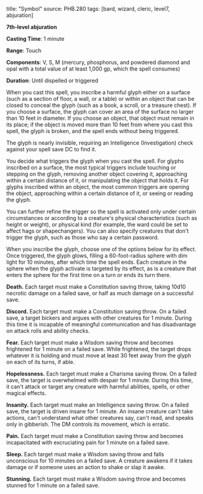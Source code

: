 title: "Symbol"
source: PHB.280
tags: [bard, wizard, cleric, level7, abjuration]

**7th-level abjuration**

**Casting Time**: 1 minute

**Range**: Touch

**Components**: V, S, M (mercury, phosphorus, and powdered diamond and opal with a total value of at least 1,000 gp, which the spell consumes)

**Duration**: Until dispelled or triggered

When you cast this spell, you inscribe a harmful glyph either on a surface (such as a section of floor, a wall, or a table) or within an object that can be closed to conceal the glyph (such as a book, a scroll, or a treasure chest). If you choose a surface, the glyph can cover an area of the surface no larger than 10 feet in diameter. If you choose an object, that object must remain in its place; if the object is moved more than 10 feet from where you cast this spell, the glyph is broken, and the spell ends without being triggered.

The glyph is nearly invisible, requiring an Intelligence (Investigation) check against your spell save DC to find it.

You decide what triggers the glyph when you cast the spell. For glyphs inscribed on a surface, the most typical triggers include touching or stepping on the glyph, removing another object covering it, approaching within a certain distance of it, or manipulating the object that holds it. For glyphs inscribed within an object, the most common triggers are opening the object, approaching within a certain distance of it, or seeing or reading the glyph.

You can further refine the trigger so the spell is activated only under certain circumstances or according to a creature's physical characteristics (such as height or weight), or physical kind (for example, the ward could be set to affect hags or shapechangers). You can also specify creatures that don't trigger the glyph, such as those who say a certain password.

When you inscribe the glyph, choose one of the options below for its effect. Once triggered, the glyph glows, filling a 60-foot-radius sphere with dim light for 10 minutes, after which time the spell ends. Each creature in the sphere when the glyph activate is targeted by its effect, as is a creature that enters the sphere for the first time on a turn or ends its turn there.

**Death.** Each target must make a Constitution saving throw, taking 10d10 necrotic damage on a failed save, or half as much damage on a successful save.

**Discord.** Each target must make a Constitution saving throw. On a failed save, a target bickers and argues with other creatures for 1 minute. During this time it is incapable of meaningful communication and has disadvantage on attack rolls and ability checks.

**Fear.** Each target must make a Wisdom saving throw and becomes frightened for 1 minute on a failed save. While frightened, the target drops whatever it is holding and must move at least 30 feet away from the glyph on each of its turns, if able.

**Hopelessness.** Each target must make a Charisma saving throw. On a failed save, the target is overwhelmed with despair for 1 minute. During this time, it can't attack or target any creature with harmful abilities, spells, or other magical effects.

**Insanity.** Each target must make an Intelligence saving throw. On a failed save, the target is driven insane for 1 minute. An insane creature can't take actions, can't understand what other creatures say, can't read, and speaks only in gibberish. The DM controls its movement, which is erratic.

**Pain.** Each target must make a Constitution saving throw and becomes incapacitated with excruciating pain for 1 minute on a failed save.

**Sleep.** Each target must make a Wisdom saving throw and falls unconscious for 10 minutes on a failed save. A creature awakens if it takes damage or if someone uses an action to shake or slap it awake.

**Stunning.** Each target must make a Wisdom saving throw and becomes stunned for 1 minute on a failed save.
